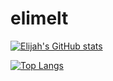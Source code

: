 # elimelt

[![Elijah's GitHub stats](https://github-readme-stats.vercel.app/api?username=elimelt&hide_rank=true)](https://github.com/anuraghazra/github-readme-stats)

[![Top Langs](https://github-readme-stats.vercel.app/api/top-langs/?username=elimelt&hide=HTML,CSS&hide_progress=true)](https://github.com/anuraghazra/github-readme-stats)
